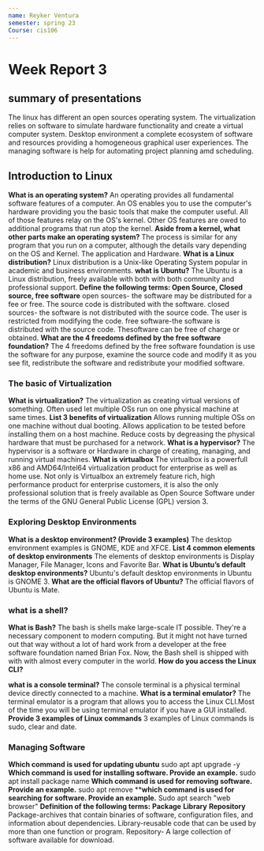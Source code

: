 ```yaml
---
name: Reyker Ventura
semester: spring 23
Course: cis106
---
```


# Week Report 3 

## summary of presentations 
The linux has different an open sources operating system. The virtualization relies on software to simulate hardware functionality and create a virtual computer system. Desktop environment a complete ecosystem of software and resources providing a homogeneous graphical user experiences. The managing software is help for automating project planning amd scheduling.
## Introduction to Linux
 
 **What is an operating system?**
An operating provides all fundamental software features of a computer. An OS enables you to use the computer's hardware providing you the basic tools that make the computer useful. All of those features relay on the OS's kernel. Other OS features are owed to additional programs that run atop the kernel.
 **Aside from a kernel, what other parts make an operating system?**
The process is similar for any program that you run on a computer, although the details vary depending on the OS and Kernel. The application and Hardware.
 **What is a Linux distribution?**
Linux distribution is a Unix-like Operating System popular in academic and business environments.
 **what is Ubuntu?**
The Ubuntu is a Linux distribution, freely available with both with both community and professional support.
 **Define the following terms: Open Source, Closed source, free software**
open sources- the software may be distributed for a fee or free. The source code is distributed with the software.
closed sources- the software is not distributed with the source code. The user is restricted from modifying the code.
free software-the software is distributed with the source code. Thesoftware can be free of charge or obtained.
 **What are the 4 freedoms defined by the free software foundation?**
The 4 freedoms defined by the free software foundation is use the software for any purpose, examine the source code and modify it as you see fit, redistribute the software and redistribute your modified software.

### The basic of Virtualization 
 **What is virtualization?**
The virtualization as creating virtual versions of something. Often used let multiple OSs run on one physical machine at same times.
 **List 3 benefits of virtualization**
Allows running multiple OSs on one machine without dual booting. Allows application to be tested before installing them on a host machine. Reduce costs by degreasing the physical hardware that must be purchased for a network. 
 **What is a hypervisor?**
The hypervisor is a software or Hardware in charge of creating, managing, and running virtual machines.
**What is virtualbox**
The virtualbox is a powerfull x86 and AMD64/Intel64 virtualization product for enterprise as well as home use. Not only is Virtualbox an extremely feature rich, high performance product for enterprise customers, it is also the only professional solution that is freely available as Open Source Software under the terms of the GNU General Public License (GPL) version 3.

### Exploring Desktop Environments
**What is a desktop environment? (Provide 3 examples)**
The desktop environment examples is GNOME, KDE and XFCE.
**List 4 common elements of desktop environments**
The elements of desktop environments is Display Manager, File Manager, Icons and Favorite Bar.
**What is Ubuntu’s default desktop environments?**
Ubuntu's default desktop environments in Ubuntu is GNOME 3.
**What are the official flavors of Ubuntu?**
The official flavors of Ubuntu is Mate.
### what is a shell?
**What is Bash?**
The bash is shells make large-scale IT possible. They're a necessary component to modern computing. But it might not have turned out that way without a lot of hard work from a developer at the free software foundation named Brian Fox. Now, the Bash shell is shipped with with with almost every computer in the world.
**How do you access the Linux CLI?**

**what is a console terminal?**
The console terminal is a physical terminal device directly connected to a machine.
**What is a terminal emulator?**
The terminal emulator is a program that allows you to access the Linux CLI.Most of the time you will be using terminal emulator if you have a GUI installed.
**Provide 3 examples of Linux commands**
3 examples of Linux commands is sudo, clear and date.
### Managing Software
**Which command is used for updating ubuntu**
sudo apt apt upgrade -y
**Which command is used for installing software. Provide an example.**
sudo apt install package name 
**Which command is used for removing software. Provide an example.**
sudo apt remove
****which command is used for searching for software. Provide an example.**
Sudo apt search "web browser"
**Definition of the following terms:**
**Package**
**Library**
**Repository**
Package-archives that contain binaries of software, configuration files, and information about dependencies.
Library-reusable code that can be used by more than one function or program.
Repository- A large collection of software available for download.